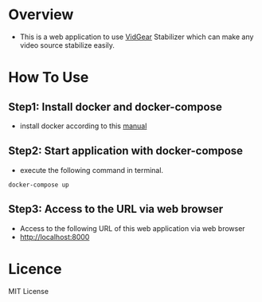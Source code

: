# Overview
- This is a web application to use [VidGear](https://github.com/abhiTronix/vidgear) Stabilizer which can make any video source stabilize easily.

# How To Use

## Step1: Install docker and docker-compose
- install docker according to this [manual](https://docs.docker.com/docker-for-mac/install/)

## Step2: Start application with docker-compose 
- execute the following command in terminal.

```shell
docker-compose up
```

## Step3: Access to the URL via web browser
- Access to the following URL of this web application via web browser
- [http://localhost:8000](http://localhost:8000)


# Licence
MIT License